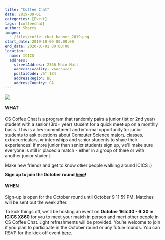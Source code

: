 ```yaml
---
title: "Coffee Chat"
date: 2019-09-01
categories: [Event]
tags: [coffeechat]
author: Sherry
images:
  - /files/coffee_chat_banner_2019.png
start_date: 2019-10-09 00:00:00
end_date: 2020-05-01 00:00:00
location:
  name: ICICS
  address:
    streetAddress: 2366 Main Mall
    addressLocality: Vancouver
    postalCode: V6T 1Z4
    addressRegion: BC
    addressCountry: CA
---
```


![](/files/coffee_chat_banner_2019.png)



#### WHAT 
CS Coffee Chat is a program that randomly pairs a junior (1st or 2nd year) student with a senior (3rd+ year) student for a quick meet-up on a monthly basis. This is a low-commitment and informal opportunity for junior students to ask questions about Computer Science majors, classes, extracurriculars, or internships and senior students to share their experiences! If more junior than senior students sign up, we'll make sure everyone is still in placed a match - either in a group of three or with another junior student.

Make new friends and get to know other people walking around ICICS :) 

__Sign up to join the October round [here](https://ubc.ca1.qualtrics.com/jfe/form/SV_bDaYpMXZ3BOYlnf)!__

#### WHEN 
Sign-up is open for the October round until October 9 11:59 PM. Matches will be sent out the week after.

To kick things off, we'll be hosting an event on __October 16 5:30 - 6:30 in ICICS X860__ for you to meet your match in person and meet other people in CS Coffee Chat. Light refreshments will be provided. You're welcome to join if you plan to participate in the October round or any future rounds. You can RSVP for the kick-off event [here](https://forms.gle/RbRRYe6GnvLar1DE7).
